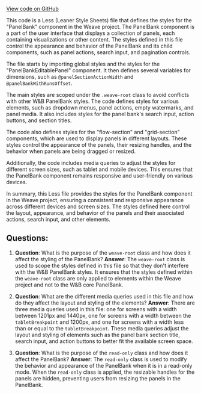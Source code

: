 [View code on GitHub](https://github.com/wandb/weave/weave-js/src/components/WeavePanelBank/PanelBank.less)

This code is a Less (Leaner Style Sheets) file that defines the styles for the "PanelBank" component in the Weave project. The PanelBank component is a part of the user interface that displays a collection of panels, each containing visualizations or other content. The styles defined in this file control the appearance and behavior of the PanelBank and its child components, such as panel actions, search input, and pagination controls.

The file starts by importing global styles and the styles for the "PanelBankEditablePanel" component. It then defines several variables for dimensions, such as `@panelSectionActionWidth` and `@panelBankWithRunsOffset`.

The main styles are scoped under the `.weave-root` class to avoid conflicts with other W&B PanelBank styles. The code defines styles for various elements, such as dropdown menus, panel actions, empty watermarks, and panel media. It also includes styles for the panel bank's search input, action buttons, and section titles.

The code also defines styles for the "flow-section" and "grid-section" components, which are used to display panels in different layouts. These styles control the appearance of the panels, their resizing handles, and the behavior when panels are being dragged or resized.

Additionally, the code includes media queries to adjust the styles for different screen sizes, such as tablet and mobile devices. This ensures that the PanelBank component remains responsive and user-friendly on various devices.

In summary, this Less file provides the styles for the PanelBank component in the Weave project, ensuring a consistent and responsive appearance across different devices and screen sizes. The styles defined here control the layout, appearance, and behavior of the panels and their associated actions, search input, and other elements.
## Questions: 
 1. **Question**: What is the purpose of the `weave-root` class and how does it affect the styling of the PanelBank?
   **Answer**: The `weave-root` class is used to scope the styles defined in this file so that they don't interfere with the W&B PanelBank styles. It ensures that the styles defined within the `weave-root` class are only applied to elements within the Weave project and not to the W&B core PanelBank.

2. **Question**: What are the different media queries used in this file and how do they affect the layout and styling of the elements?
   **Answer**: There are three media queries used in this file: one for screens with a width between 1201px and 1440px, one for screens with a width between the `tabletBreakpoint` and 1200px, and one for screens with a width less than or equal to the `tabletBreakpoint`. These media queries adjust the layout and styling of elements such as the panel bank section title, search input, and action buttons to better fit the available screen space.

3. **Question**: What is the purpose of the `read-only` class and how does it affect the PanelBank?
   **Answer**: The `read-only` class is used to modify the behavior and appearance of the PanelBank when it is in a read-only mode. When the `read-only` class is applied, the resizable handles for the panels are hidden, preventing users from resizing the panels in the PanelBank.